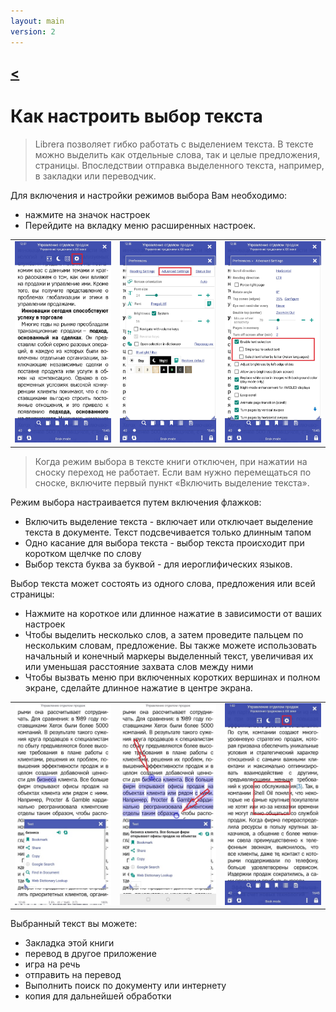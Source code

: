 ```yaml
---
layout: main
version: 2
---
```

[<](/wiki/faq)
---

# Как настроить выбор текста

> Librera позволяет гибко работать с выделением текста. В тексте можно выделить как отдельные слова, так и целые предложения, страницы.
Впоследствии отправка выделенного текста, например, в закладки или переводчик.

Для включения и настройки режимов выбора Вам необходимо:
* нажмите на значок настроек
* Перейдите на вкладку меню расширенных настроек.



||||
|-|-|-|
|![](1.jpg)|![](2.jpg)|![](3.jpg)|

> Когда режим выбора в тексте книги отключен, при нажатии на сноску переход не работает. Если вам нужно перемещаться по сноске, включите первый пункт «Включить выделение текста».


Режим выбора настраивается путем включения флажков:
* Включить выделение текста - включает или отключает выделение текста в документе. Текст подсвечивается только длинным тапом
* Одно касание для выбора текста - выбор текста происходит при коротком щелчке по слову
* Выбор текста буква за буквой - для иероглифических языков.

Выбор текста может состоять из одного слова, предложения или всей страницы:
* Нажмите на короткое или длинное нажатие в зависимости от ваших настроек
* Чтобы выделить несколько слов, а затем проведите пальцем по нескольким словам, предложение. Вы также можете использовать начальный и конечный маркеры
выделенный текст, увеличивая их или уменьшая расстояние захвата слов между ними
* Чтобы вызвать меню при включенных коротких вершинах и полном экране, сделайте длинное нажатие в центре экрана.

||||
|-|-|-|
|![](4.jpg)|![](5.jpg)|![](6.jpg)|


Выбранный текст вы можете:
* Закладка этой книги
* перевод в другое приложение
* игра на речь
* отправить на перевод
* Выполнить поиск по документу или интернету
* копия для дальнейшей обработки

